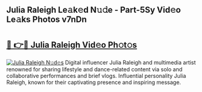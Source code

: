 ## Julia Raleigh Le𝚊k𝚎d N𝚞𝚍e - Part-5Sy Vid𝚎o Le𝚊ks Photos v7nDn

# <h2><a href="http://fberal.evod.top/?m=Julia+Raleigh">🔗 👉🔴 Julia Raleigh Vid𝚎o Ph𝚘t𝚘s</a></h2>

[![Julia Raleigh N𝚞d𝚎s](https://i.imgur.com/8V9OHl7.gif)](http://fberal.evod.top/?m=Julia+Raleigh)
Digital influencer Julia Raleigh and multimedia artist renowned for sharing lifestyle and dance-related content via solo and collaborative performances and brief vlogs. Influential personality Julia Raleigh, known for their captivating presence and inspiring message. 
